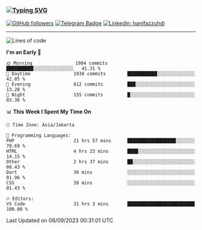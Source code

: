 ### [![Typing SVG](https://readme-typing-svg.herokuapp.com?font=lato&size=22&lines=Hi+There+👋)](https://git.io/typing-svg) 

[![GitHub followers](https://img.shields.io/github/followers/hanifazzuhdi?label=Follow&style=social)](https://github.com/hanifazzuhdi/?tab=follow) 
[![Telegram Badge](https://img.shields.io/badge/-hanif0198-blue?style=social&logo=telegram&link=https://www.t.me/hanif0198/)](https://www.t.me/hanif0198/) 
[![Linkedin: hanifazzuhdi](https://img.shields.io/badge/-hanifazzuhdi-blue?style=flat-square&logo=Linkedin&logoColor=white&link=https://www.linkedin.com/in/hanif-az-zuhdi-69688019b/)](https://www.linkedin.com/in/hanif-az-zuhdi-69688019b/) 

<hr/>

<!--START_SECTION:waka-->
![Lines of code](https://img.shields.io/badge/From%20Hello%20World%20I%27ve%20Written-30.3%20million%20lines%20of%20code-blue)

**I'm an Early 🐤** 

```text
🌞 Morning                1904 commits        ██████████░░░░░░░░░░░░░░░   41.31 % 
🌆 Daytime                1938 commits        ███████████░░░░░░░░░░░░░░   42.05 % 
🌃 Evening                612 commits         ███░░░░░░░░░░░░░░░░░░░░░░   13.28 % 
🌙 Night                  155 commits         █░░░░░░░░░░░░░░░░░░░░░░░░   03.36 % 
```


📊 **This Week I Spent My Time On** 

```text
🕑︎ Time Zone: Asia/Jakarta

💬 Programming Languages: 
PHP                      21 hrs 57 mins      ██████████████████░░░░░░░   70.69 % 
HTML                     4 hrs 23 mins       ████░░░░░░░░░░░░░░░░░░░░░   14.15 % 
Other                    2 hrs 37 mins       ██░░░░░░░░░░░░░░░░░░░░░░░   08.43 % 
Dart                     36 mins             ░░░░░░░░░░░░░░░░░░░░░░░░░   01.96 % 
CSS                      26 mins             ░░░░░░░░░░░░░░░░░░░░░░░░░   01.43 % 

🔥 Editors: 
VS Code                  31 hrs 3 mins       █████████████████████████   100.00 % 
```


 Last Updated on 06/09/2023 00:31:01 UTC
<!--END_SECTION:waka-->
